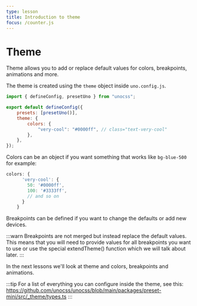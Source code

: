 ```yaml
---
type: lesson
title: Introduction to theme
focus: /counter.js
---
```


# Theme

Theme allows you to add or replace default values for colors, breakpoints, animations and more.

The theme is created using the `theme` object inside `uno.config.js`.

```js
import { defineConfig, presetUno } from "unocss";

export default defineConfig({
	presets: [presetUno()],
	theme: {
		colors: {
			"very-cool": "#0000ff", // class="text-very-cool"
		},
	},
});
```

Colors can be an object if you want something that works like `bg-blue-500` for example:

```js
colors: {
      'very-cool': {
        50: '#0000ff',
        100: '#3333ff',
        // and so on
      }
    }
```

Breakpoints can be defined if you want to change the defaults or add new devices.

:::warn
Breakpoints are not merged but instead replace the default values. This means that you will need to provide values for all breakpoints you want to use or use the special extendTheme() function which we will talk about later.
:::

In the next lessons we'll look at theme and colors, breakpoints and animations.

:::tip
For a list of everything you can configure inside the theme, see this: https://github.com/unocss/unocss/blob/main/packages/preset-mini/src/_theme/types.ts
:::
